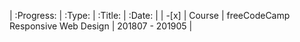 | :Progress: | :Type: | :Title: | :Date: |
| -[x] | Course | freeCodeCamp Responsive Web Design | 201807 - 201905 |

